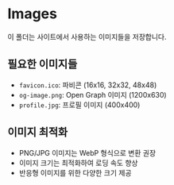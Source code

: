 # Images

이 폴더는 사이트에서 사용하는 이미지들을 저장합니다.

## 필요한 이미지들

- `favicon.ico`: 파비콘 (16x16, 32x32, 48x48)
- `og-image.png`: Open Graph 이미지 (1200x630)
- `profile.jpg`: 프로필 이미지 (400x400)

## 이미지 최적화

- PNG/JPG 이미지는 WebP 형식으로 변환 권장
- 이미지 크기는 최적화하여 로딩 속도 향상
- 반응형 이미지를 위한 다양한 크기 제공
